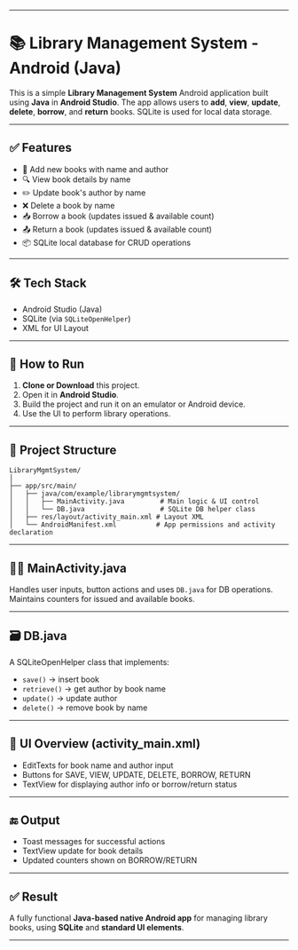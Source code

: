 

---

# 📚 Library Management System - Android (Java)

This is a simple **Library Management System** Android application built using **Java** in **Android Studio**. The app allows users to **add**, **view**, **update**, **delete**, **borrow**, and **return** books. SQLite is used for local data storage.

---

## ✅ Features

- 📖 Add new books with name and author  
- 🔍 View book details by name  
- ✏️ Update book's author by name  
- ❌ Delete a book by name  
- 📥 Borrow a book (updates issued & available count)  
- 📤 Return a book (updates issued & available count)  
- 📦 SQLite local database for CRUD operations

---

## 🛠 Tech Stack

- Android Studio (Java)
- SQLite (via `SQLiteOpenHelper`)
- XML for UI Layout

---

## 🧪 How to Run

1. **Clone or Download** this project.
2. Open it in **Android Studio**.
3. Build the project and run it on an emulator or Android device.
4. Use the UI to perform library operations.

---

## 📁 Project Structure

```
LibraryMgmtSystem/
│
├── app/src/main/
│   ├── java/com/example/librarymgmtsystem/
│   │   ├── MainActivity.java         # Main logic & UI control
│   │   └── DB.java                   # SQLite DB helper class
│   ├── res/layout/activity_main.xml # Layout XML
│   └── AndroidManifest.xml          # App permissions and activity declaration
```

---

## 🧑‍💻 MainActivity.java

Handles user inputs, button actions and uses `DB.java` for DB operations. Maintains counters for issued and available books.

---

## 🗃️ DB.java

A SQLiteOpenHelper class that implements:
- `save()` → insert book
- `retrieve()` → get author by book name
- `update()` → update author
- `delete()` → remove book by name

---

## 📱 UI Overview (activity_main.xml)

- EditTexts for book name and author input  
- Buttons for SAVE, VIEW, UPDATE, DELETE, BORROW, RETURN  
- TextView for displaying author info or borrow/return status

---

## 🔚 Output

- Toast messages for successful actions  
- TextView update for book details  
- Updated counters shown on BORROW/RETURN

---

## ✅ Result

A fully functional **Java-based native Android app** for managing library books, using **SQLite** and **standard UI elements**.

---
